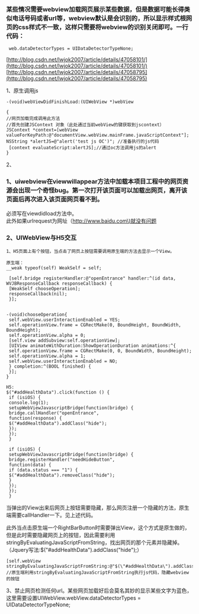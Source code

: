 ### 某些情况需要webview加载网页展示某些数据，但是数据可能长得类似电话号码或者url等，webview默认是会识别的，所以显示样式根网页的css样式不一致，这样只需要将webview的识别关闭即可。一行代码：

```
 web.dataDetectorTypes = UIDataDetectorTypeNone;
```

[http://blog.csdn.net/lwjok2007/article/details/47058101/](http://blog.csdn.net/lwjok2007/article/details/47058101/)  
[http://blog.csdn.net/lwjok2007/article/details/47058795](http://blog.csdn.net/lwjok2007/article/details/47058795)

1、原生调用js

```
-(void)webViewDidFinishLoad:(UIWebView *)webView

{
//网页加载完成调用此方法
//首先创建JSContext 对象（此处通过当前webView的键获取到jscontext）
JSContext *context=[webView valueForKeyPath:@"documentView.webView.mainFrame.javaScriptContext"];
NSString *alertJS=@"alert('test js OC')"; //准备执行的js代码
 [context evaluateScript:alertJS];//通过oc方法调用js的alert
}
```

2、

### 1、uiwebview在viewwillappear方法中加载本项目工程中的网页资源会出现一个奇怪bug。第一次打开该页面可以加载出网页，离开该页面后再次进入该页面网页看不到。

必须写在viewdidload方法中。  
此外如果urlrequest为网址（[http://www.baidu.com\)就没有问题](http://www.baidu.com%29就没有问题)

### 2、UIWebView与H5交互

```
1、H5页面上有个按钮，当点击了网页上按钮需要调用原生端的方法去显示一个View。
```

```
原生端：
__weak typeof(self) WeakSelf = self;

 [self.bridge registerHandler:@"openEntrance" handler:^(id data, WVJBResponseCallback responseCallback) {
 [WeakSelf chooseOperation];
 responseCallback(nil);
 }];


-(void)chooseOperation{
 self.webView.userInteractionEnabled = YES;
 self.operationView.frame = CGRectMake(0, BoundHeight, BoundWidth, BoundHeight);
 self.operationView.alpha = 0;
 [self.view addSubview:self.operationView];
 [UIView animateWithDuration:ShowOperationDuration animations:^{
 self.operationView.frame = CGRectMake(0, 0, BoundWidth, BoundHeight);
 self.operationView.alpha = 1;
 self.webView.userInteractionEnabled = NO;
 } completion:^(BOOL finished) {
 }];
}
```

```
H5:
$("#addHealthData").click(function () {
 if (isiOS) {
 console.log(1);
 setupWebViewJavascriptBridge(function(bridge) {
 bridge.callHandler("openEntrance",
 function(response) {
 $("#addHealthData").addClass("hide");
 });
 });
 }

 if (isiOS) {
 setupWebViewJavascriptBridge(function(bridge) {
 bridge.registerHandler("needHideButton",
 function(data) {
 if (data.status === "1") {
 $("#addHealthData").removeClass("hide");
 }
 });
 });
 }
```

当弹出的View出来后网页上按钮需要隐藏，那么网页注册一个隐藏的方法，原生端需要callHandler一下。见上述代码。

此外当点击原生端一个RightBarButton时需要弹出View，这个方式是原生做的，但是此时需要隐藏网页上的按钮，因此需要利用stringByEvaluatingJavaScriptFromString，找出网页的那个元素并隐藏掉。（Jquery写法:$\("\#addHealthData"\).addClass\("hide"\);）

```
[self.webView stringByEvaluatingJavaScriptFromString:@"$(\"#addHealthData\").addClass(\"hide\");"]; //原生端利用stringByEvaluatingJavaScriptFromString执行js代码，隐藏webview的按钮
```

3、禁止网页检测任何url。某些网页加载好后会莫名其妙的显示某些文字为蓝色，这里需要设置UIWebView.webView.dataDetectorTypes = UIDataDetectorTypeNone;

